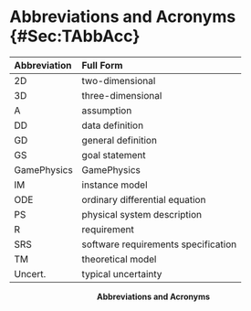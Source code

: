 # Abbreviations and Acronyms {#Sec:TAbbAcc}

<div id="Table:TAbbAcc"></div>

|Abbreviation|Full Form                          |
|:-----------|:----------------------------------|
|2D          |two-dimensional                    |
|3D          |three-dimensional                  |
|A           |assumption                         |
|DD          |data definition                    |
|GD          |general definition                 |
|GS          |goal statement                     |
|GamePhysics |GamePhysics                        |
|IM          |instance model                     |
|ODE         |ordinary differential equation     |
|PS          |physical system description        |
|R           |requirement                        |
|SRS         |software requirements specification|
|TM          |theoretical model                  |
|Uncert.     |typical uncertainty                |

**<p align="center">Abbreviations and Acronyms</p>**
